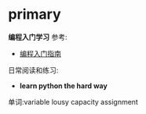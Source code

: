 # primary
**编程入门学习**
参考:
+ [编程入门指南](http://www.jianshu.com/p/034f0387bf67)

日常阅读和练习:
+ **learn python the hard way**

单词:variable lousy capacity assignment